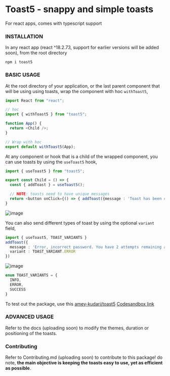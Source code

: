 # Toast5 - snappy and simple toasts
For react apps, comes with typescript support

### INSTALLATION
In any react app (react ^18.2.73, support for earlier versions will be added soon), from the root directory
```
npm i toast5
```

### BASIC USAGE
At the root directory of your application, or the last parent component that will be using using toasts, wrap the component with hoc `withToast5`,
```typescript
import React from "react";

// hoc
import { withToast5 } from "toast5";

function App() {
  return <Child />;
}

// Wrap with hoc
export default withToast5(App);
```

At any component or hook that is a child of the wrapped component, you can use toasts by using the `useToast5` hook,
```typescript
import { useToast5 } from "toast5";

export const Child = () => {
  const { addToast } = useToast5();

  // NOTE: toasts need to have unique messages
  return <button onClick={() => { addToast({message : 'Toast has been created!'}) }}/>;
}
```
![image](https://github.com/amey-kudari/toast5/assets/43315144/e6dbc091-0021-40cd-a799-10a51a87d76b)

You can also send different types of toast by using the optional `variant` field,
```typescript
import { useToast5, TOAST_VARIANTS }
addToast({
  message : 'Error, incorrect password. You have 2 attempts remaining after which you will be locked out of the account.',
  variant : TOAST_VARIANT.ERROR
})
```
![image](https://github.com/amey-kudari/toast5/assets/43315144/3190a1a1-f0aa-43ab-ba7e-17cdc59091ef)
```typescript
enum TOAST_VARIANTS = {
  INFO,
  ERROR,
  SUCCESS
}
```

To test out the package, use this [amey-kudari/toast5](https://amey-kudari.vercel.app/builder/toast5)
[Codesandbox link](https://codesandbox.io/p/devbox/xn4575?file=%2Fsrc%2FApp.tsx)


### ADVANCED USAGE
Refer to the docs (uploading soon) to modify the themes, duration or positioning of the toasts.


### Contributing
Refer to Contributing.md (uploading soon) to contribute to this package! do note, **the main objective is keeping the toasts easy to use, yet as efficient as possible**. 
